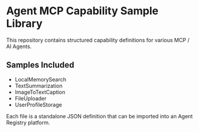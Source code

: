 
# Agent MCP Capability Sample Library

This repository contains structured capability definitions for various MCP / AI Agents.

## Samples Included
- LocalMemorySearch
- TextSummarization
- ImageToTextCaption
- FileUploader
- UserProfileStorage

Each file is a standalone JSON definition that can be imported into an Agent Registry platform.

